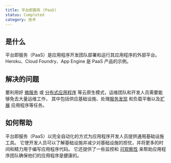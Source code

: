 ```yaml
---
title: 平台即服务 (PaaS)
status: Completed
category: 技术
---
```


## 是什么
平台即服务（PaaS）是应用程序开发团队部署和运行其应用程序的外部平台。 Heroku、Cloud Foundry、App Engine 是 PaaS 产品的示例。

## 解决的问题
要利用好 [微服务](/microservices/) 或 [分布式应用程序](/distributed_apps/) 等云原生模式，运维团队和开发人员需要能够免去大量运维工作， 其中包括供应基础设施、处理[服务发现](/service_discovery/) 和负载平衡以及[扩展](/scalability/) 应用程序等任务。

## 如何帮助
平台即服务（PaaS）以完全自动化的方式为应用程序开发人员提供通用基础设施工具。 它使开发人员可以了解基础设施并减少对基础设施的担忧，并将更多的时间和精力用于编写应用程序代码。 它还提供了一些监控和 [可观察性](/observability/) 来帮助应用程序团队确保他们的应用程序是健康的。

